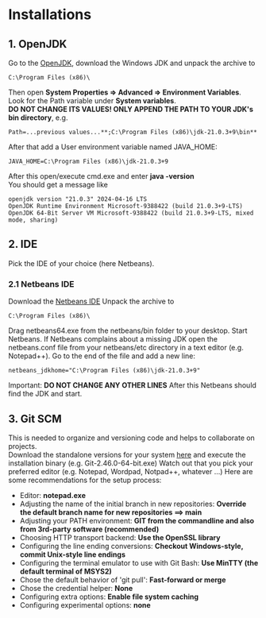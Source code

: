 # Installations
## 1. OpenJDK
Go to the [OpenJDK](http://jdk.java.net/22), download the Windows JDK and unpack the archive to
```
C:\Program Files (x86)\
```

Then open **System Properties => Advanced => Environment Variables**.
Look for the Path variable under **System variables**.  
**DO NOT CHANGE ITS VALUES! ONLY APPEND THE PATH TO YOUR JDK's bin directory**, e.g.
```
Path=...previous values...**;C:\Program Files (x86)\jdk-21.0.3+9\bin**
```

After that add a User environment variable named JAVA_HOME:
```
JAVA_HOME=C:\Program Files (x86)\jdk-21.0.3+9
```

After this open/execute cmd.exe and enter **java -version**  
You should get a message like
```
openjdk version "21.0.3" 2024-04-16 LTS
OpenJDK Runtime Environment Microsoft-9388422 (build 21.0.3+9-LTS)
OpenJDK 64-Bit Server VM Microsoft-9388422 (build 21.0.3+9-LTS, mixed mode, sharing)
```

## 2. IDE
Pick the IDE of your choice (here Netbeans).

### 2.1 Netbeans IDE
Download the [Netbeans IDE](https://apache.org/dyn/closer.lua/netbeans/22/netbeans-22-bin.zip)
Unpack the archive to
```
C:\Program Files (x86)\
```
Drag netbeans64.exe from the netbeans/bin folder to your desktop.
Start Netbeans. If Netbeans complains about a missing JDK open the netbeans.conf file from your netbeans/etc directory in a text editor (e.g. Notepad++). Go to the end of the file and add a new line:
```
netbeans_jdkhome="C:\Program Files (x86)\jdk-21.0.3+9"
```
Important: **DO NOT CHANGE ANY OTHER LINES**
After this Netbeans should find the JDK and start.

## 3. Git SCM
This is needed to organize and versioning code and helps to collaborate on projects.  
Download the standalone versions for your system [here](https://git-scm.com/download/win) and execute the installation binary (e.g. Git-2.46.0-64-bit.exe)
Watch out that you pick your preferred editor (e.g. Notepad, Wordpad, Notpad++, whatever ...)
Here are some recommendations for the setup process:
- Editor: **notepad.exe**
- Adjusting the name of the initial branch in new repositories: **Override the default branch name for new repositories ==> main**
- Adjusting your PATH environment: **GIT from the commandline and also from 3rd-party software (recommended)**
- Choosing HTTP transport backend: **Use the OpenSSL library**
- Configuring the line ending conversions: **Checkout Windows-style, commit Unix-style line endings**
- Configuring the terminal emulator to use with Git Bash: **Use MinTTY (the default terminal of MSYS2)**
- Chose the default behavior of 'git pull': **Fast-forward or merge**
- Chose the credential helper: **None**
- Configuring extra options: **Enable file system caching**
- Configuring experimental options: **none**
